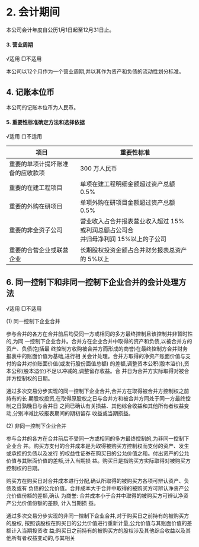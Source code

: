 # 2. 会计期间

本公司会计年度自公历1月1日起至12月31日止。

#### 3. 营业周期

√适用 □不适用

本公司以12个月作为一个营业周期,并以其作为资产和负债的流动性划分标准。

## 4. 记账本位币

本公司的记账本位币为人民币。

#### 5. 重要性标准确定方法和选择依据

√适用 口不适用

| 项目               | 重要性标准                                            |
|------------------|--------------------------------------------------|
| 重要的单项计提坏账准备的应收款项 | 300 万人民币                                         |
| 重要的在建工程项目        | 单项在建工程明细金额超过资产总额 0.5%                            |
| 重要的外购在研项目        | 单项外购在研项目金额超过资产总额 0.5%                            |
| 重要的非全资子公司        | 营业收入占合并报表营业收入超过 15%或利润总额占公司合<br>并归母净利润 15%以上的子公司 |
| 重要的合营企业或联营企业     | 长期股权投资金额占合并财务报表总资产的 5%以上                         |

## 6. 同一控制下和非同一控制下企业合并的会计处理方法

√适用 □不适用

(1) 同一控制下企业合并

参与合并的各方在合并前后均受同一方或相同的多方最终控制且该控制并非暂时性的,为同 一控制下企业合并。合并方在企业合并中取得的资产和负债,以被合并方的资产、负债(包括最 终控制方收购被合并方而形成的商誉)在最终控制方合并财务报表中的账面价值为基础,进行相 关会计处理。合并方取得的净资产账面价值与支付的合并对价账面价值(或发行股份面值总额) 的差额,调整资本公积(股本溢价),资本公积(股本溢价)不足以冲减的,调整留存收益。合 并日为合并方实际取得对被合并方控制权的日期。

通过多次交易分步实现的同一控制下企业合并,合并方在取得被合并方控制权之前持有的长 期股权投资,在取得原股权之日与合并方和被合并方同处于同一方最终控制之日孰晚日与合并日 之间已确认有关损益、其他综合收益和其他所有者权益变动,分别冲减比较报表期间的期初留存 收益或当期损益。

(2) 非同一控制下企业合并

参与合并的各方在合并前后不受同一方或相同的多方最终控制的,为非同一控制下企业合 并。购买方支付的合并成本是为取得被购买方控制权而支付的资产、发生或承担的负债以及发行 的权益性证券在购买日的公允价值之和。付出资产的公允价值与其账面价值的差额,计入当期损 益。购买日是指购买方实际取得对被购买方控制权的日期。

购买方在购买日对合并成本进行分配,确认所取得的被购买方各项可辨认资产、负债及或有 负债的公允价值。合并成本大于合并中取得的被购买方可辨认净资产公允价值份额的差额,确认 为商誉: 合并成本小于合并中取得的被购买方可辨认净资产公允价值份额的差额, 计入当期损 益。

通过多次交易分步实现的非同一控制下企业合并,对于购买日之前持有的被购买方的股权, 按照该股权在购买日的公允价值进行重新计量,公允价值与其账面价值的差额计入当期投资收 益;购买日之前持有的被购买方的股权涉及其他综合收益以及其他所有者权益变动的,与其相关
